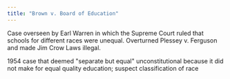 ```yaml
---
title: "Brown v. Board of Education"
---
```

Case overseen by Earl Warren in which the Supreme Court ruled that schools for different races were unequal. Overturned Plessey v. Ferguson and made Jim Crow Laws illegal.

1954 case that deemed &quot;separate but equal&quot; unconstitutional because it did not make for equal quality education; suspect classification of race


